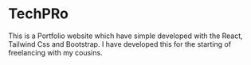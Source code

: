 # TechPRo
This is a Portfolio website which have simple developed with the React, Tailwind Css and Bootstrap. I have developed this for the starting of freelancing with my cousins.
